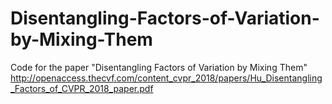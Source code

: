 # Disentangling-Factors-of-Variation-by-Mixing-Them
Code for the paper "Disentangling Factors of Variation by Mixing Them" 
http://openaccess.thecvf.com/content_cvpr_2018/papers/Hu_Disentangling_Factors_of_CVPR_2018_paper.pdf


